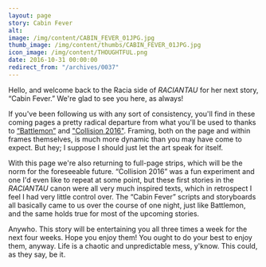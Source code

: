 ```yaml
---
layout: page
story: Cabin Fever
alt:
image: /img/content/CABIN_FEVER_01JPG.jpg
thumb_image: /img/content/thumbs/CABIN_FEVER_01JPG.jpg
icon_image: /img/content/THOUGHTFUL.png
date: 2016-10-31 00:00:00
redirect_from: "/archives/0037"
---
```


Hello, and welcome back to the Racia side of <em>RACIANTAU</em> for her next story, “Cabin Fever.” We're glad to see you here, as always!

If you've been following us with any sort of consistency, you'll find in these coming pages a pretty radical departure from what you'll be used to thanks to <a href='/comic/battlemon-01'>“Battlemon”</a> and <a href='/comic/collision+2016-01'>"Collision 2016"</a>. Framing, both on the page and within frames themselves, is much more dynamic than you may have come to expect. But hey; I suppose I should just let the art speak for itself.

With this page we're also returning to full-page strips, which will be the norm for the foreseeable future. “Collision 2016” was a fun experiment and one I'd even like to repeat at some point, but these first stories in the <em>RACIANTAU</em> canon were all very much inspired texts, which in retrospect I feel I had very little control over. The “Cabin Fever” scripts and storyboards all basically came to us over the course of one night, just like Battlemon, and the same holds true for most of the upcoming stories.

Anywho. This story will be entertaining you all three times a week for the next four weeks. Hope you enjoy them! You ought to do your best to enjoy them, anyway. Life is a chaotic and unpredictable mess, y'know. This could, as they say, be it.
